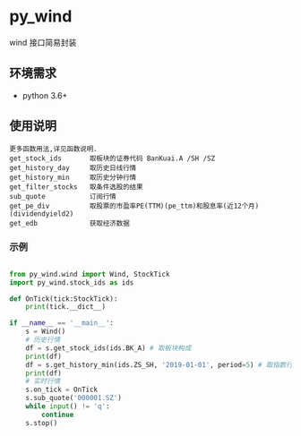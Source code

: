 # py_wind
wind 接口简易封装

## 环境需求
* python 3.6+

## 使用说明
    更多函数用法,详见函数说明.
    get_stock_ids       取板块的证券代码 BanKuai.A /SH /SZ
    get_history_day     取历史日线行情
    get_history_min     取历史分钟行情
    get_filter_stocks   取条件选股的结果
    sub_quote           订阅行情
    get_pe_div          取股票的市盈率PE(TTM)(pe_ttm)和股息率(近12个月)(dividendyield2)
    get_edb             获取经济数据
    
### 示例
```python

from py_wind.wind import Wind, StockTick
import py_wind.stock_ids as ids

def OnTick(tick:StockTick):
    print(tick.__dict__)

if __name__ == '__main__':
    s = Wind()
    # 历史行情
    df = s.get_stock_ids(ids.BK_A) # 取板块构成
    print(df)
    df = s.get_history_min(ids.ZS_SH, '2019-01-01', period=5) # 取指数行情数据
    print(df)
    # 实时行情
    s.on_tick = OnTick
    s.sub_quote('000001.SZ')
    while input() != 'q':
        continue
    s.stop()

```

